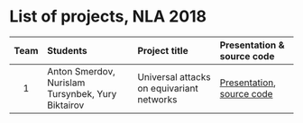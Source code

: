# List of projects, NLA 2018 

| Team | Students | Project title | Presentation & source code |
|:------:|:----------|:----------|:----------|
| 1 | Anton Smerdov, Nurislam Tursynbek, Yury Biktairov | Universal attacks on equivariant networks | [Presentation](./team_1.pdf), [source code](https://github.com/Ciroel/Universal-attacks-on-equivariant-networks) |
